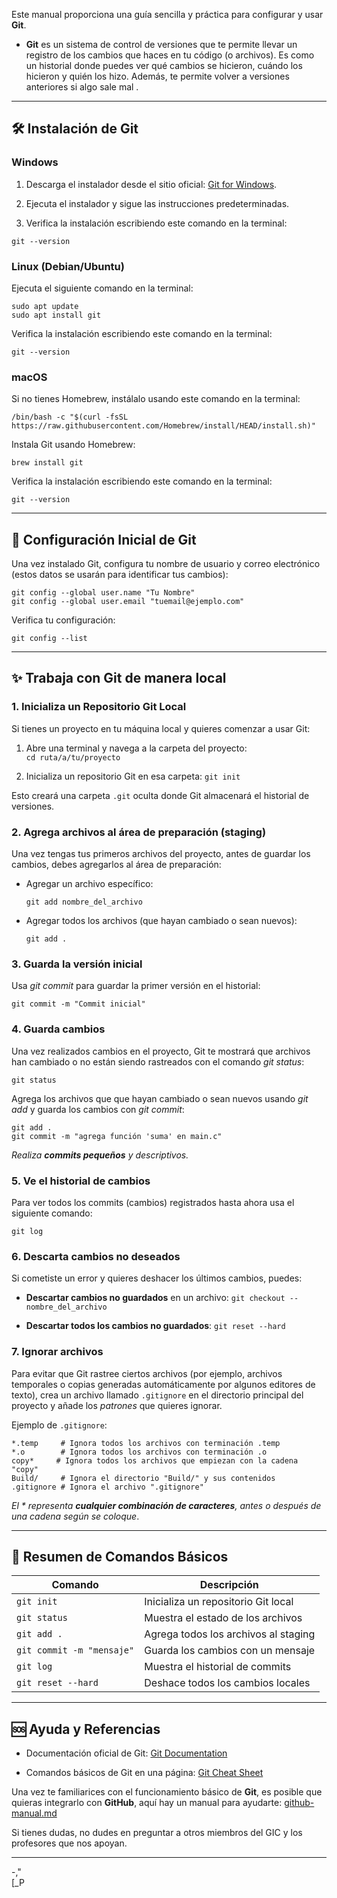Este manual proporciona una guía sencilla y práctica para configurar y usar **Git**. 

* **Git** es un sistema de control de versiones que te permite llevar un registro de los cambios que haces en tu código (o archivos). Es como un historial donde puedes ver qué cambios se hicieron, cuándo los hicieron y quién los hizo. Además, te permite volver a versiones anteriores si algo sale mal .


---

## **🛠️ Instalación de Git**

### **Windows**

1. Descarga el instalador desde el sitio oficial: [Git for Windows](https://git-scm.com/download/win).
    
2. Ejecuta el instalador y sigue las instrucciones predeterminadas.
    
3. Verifica la instalación escribiendo este comando en la terminal:
    
```
git --version
```

### **Linux (Debian/Ubuntu)**

Ejecuta el siguiente comando en la terminal:

```
sudo apt update
sudo apt install git
```

Verifica la instalación escribiendo este comando en la terminal:

```
git --version
```

### **macOS**

Si no tienes Homebrew, instálalo usando este comando en la terminal:
```
/bin/bash -c "$(curl -fsSL https://raw.githubusercontent.com/Homebrew/install/HEAD/install.sh)"
```

Instala Git usando Homebrew:

```
brew install git
```

Verifica la instalación  escribiendo este comando en la terminal:

```
git --version
```

---

## **🔑 Configuración Inicial de Git**

Una vez instalado Git, configura tu nombre de usuario y correo electrónico (estos datos se usarán para identificar tus cambios):

```
git config --global user.name "Tu Nombre"
git config --global user.email "tuemail@ejemplo.com"
```

Verifica tu configuración:

```
git config --list
```

---
## **✨ Trabaja con Git de manera local**
### **1. Inicializa un Repositorio Git Local**

Si tienes un proyecto en tu máquina local y quieres comenzar a usar Git:

1. Abre una terminal y navega a la carpeta del proyecto:    
    `cd ruta/a/tu/proyecto`
    
2. Inicializa un repositorio Git en esa carpeta:
    `git init`

Esto creará una carpeta `.git` oculta donde Git almacenará el historial de versiones.

### **2. Agrega archivos al área de preparación (staging)**

Una vez tengas tus primeros archivos del proyecto, antes de guardar los cambios, debes agregarlos al área de preparación:

* Agregar un archivo específico:
	```
	git add nombre_del_archivo
	```
* Agregar todos los archivos (que hayan cambiado o sean nuevos):

	```
	git add .
	```

### **3. Guarda la versión inicial**

Usa *git commit* para guardar la primer versión en el historial:
```
git commit -m "Commit inicial"
```

### **4. Guarda cambios**

Una vez realizados cambios en el proyecto, Git te mostrará que archivos han cambiado o no están siendo rastreados con el comando *git status*:
```
git status
```

Agrega los archivos que que hayan cambiado o sean nuevos usando *git add* y guarda los cambios con *git commit*:

```
git add .
git commit -m "agrega función 'suma' en main.c"
```
*Realiza **commits pequeños** y descriptivos.*

### **5. Ve el historial de cambios**

Para ver todos los commits (cambios) registrados hasta ahora usa el siguiente comando:
```
git log
```

### **6. Descarta cambios no deseados**

Si cometiste un error y quieres deshacer los últimos cambios, puedes:

- **Descartar cambios no guardados** en un archivo:
    `git checkout -- nombre_del_archivo`
    
- **Descartar todos los cambios no guardados**:
    `git reset --hard`

### **7. Ignorar archivos**
Para evitar que Git rastree ciertos archivos (por ejemplo, archivos temporales o copias generadas automáticamente por algunos editores de texto), crea un archivo llamado `.gitignore` en el directorio principal del proyecto y añade los *patrones* que quieres ignorar.

Ejemplo de `.gitignore`:
```
*.temp     # Ignora todos los archivos con terminación .temp
*.o        # Ignora todos los archivos con terminación .o
copy*     # Ignora todos los archivos que empiezan con la cadena "copy"
Build/     # Ignora el directorio "Build/" y sus contenidos
.gitignore # Ignora el archivo ".gitignore"
```
*El * representa **cualquier combinación de caracteres**, antes o después de una cadena según se coloque*.

---
## 📝 **Resumen de Comandos Básicos**

| Comando                   | Descripción                          |
| ------------------------- | ------------------------------------ |
| `git init`                | Inicializa un repositorio Git local  |
| `git status`              | Muestra el estado de los archivos    |
| `git add .`               | Agrega todos los archivos al staging |
| `git commit -m "mensaje"` | Guarda los cambios con un mensaje    |
| `git log`                 | Muestra el historial de commits      |
| `git reset --hard`        | Deshace todos los cambios locales    |

---

## **🆘 Ayuda y Referencias**

- Documentación oficial de Git: [Git Documentation](https://git-scm.com/doc)
    
- Comandos básicos de Git en una página: [Git Cheat Sheet](https://education.github.com/git-cheat-sheet-education.pdf)    

Una vez te familiarices con el funcionamiento básico de **Git**, es posible que quieras integrarlo con **GitHub**, aquí hay un manual para ayudarte: [github-manual.md](https://github.com/IberoGIC/gic-general/blob/main/Resources/github-manual.md)

Si tienes dudas, no dudes en preguntar a otros miembros del GIC y los profesores que nos apoyan.

---
-,"  
[_P
